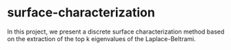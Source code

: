 # surface-characterization
In this project, we present a discrete surface characterization method based on the extraction of the top k eigenvalues of the Laplace-Beltrami.
